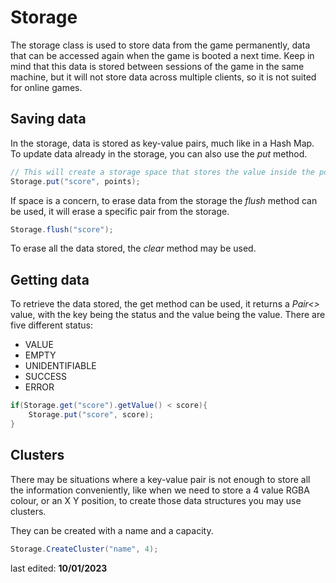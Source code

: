 # Storage
The storage class is used to store data from the game permanently, data that can be accessed again when the game is booted a next time. Keep in mind that this data is stored between sessions of the game in the same machine, but it will not store data across multiple clients, so it is not suited for online games.

## Saving data
In the storage, data is stored as key-value pairs, much like in a Hash Map.
To update data already in the storage, you can also use the _put_ method.
```java
// This will create a storage space that stores the value inside the points value
Storage.put("score", points);
```

If space is a concern, to erase data from the storage the _flush_ method can be used, it will erase a specific pair from the storage.
```java
Storage.flush("score");
```

To erase all the data stored, the _clear_ method may be used.

## Getting data
To retrieve the data stored, the get method can be used, it returns a *Pair<>* value, with the key being the status and the value being the value.
There are five different status:
* VALUE
* EMPTY
* UNIDENTIFIABLE
* SUCCESS
* ERROR

```java
if(Storage.get("score").getValue() < score){
	Storage.put("score", score);
}
```

## Clusters
There may be situations where a key-value pair is not enough to store all the information conveniently, like when we need to store a 4 value RGBA colour, or an X Y position, to create those data structures you may use clusters.

They can be created with a name and a capacity.

```java
Storage.CreateCluster("name", 4);
```

last edited: **10/01/2023**